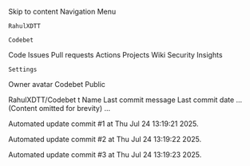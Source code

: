 Skip to content
Navigation Menu

    RahulXDTT

    Codebet

Code
Issues
Pull requests
Actions
Projects
Wiki
Security
Insights

    Settings

Owner avatar
Codebet
Public

RahulXDTT/Codebet
t
Name	Last commit message
	Last commit date
... (Content omitted for brevity) ...


Automated update commit #1 at Thu Jul 24 13:19:21 2025.

Automated update commit #2 at Thu Jul 24 13:19:22 2025.

Automated update commit #3 at Thu Jul 24 13:19:23 2025.